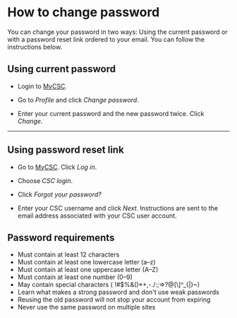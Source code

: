 # How to change password

You can change your password in two ways: Using the current password or with a
password reset link ordered to your email. You can follow the instructions below.

## Using current password


* Login to [MyCSC](http://my.csc.fi).

* Go to _Profile_ and click _Change password_.

* Enter your current password and the new password twice. Click _Change_.


*****

## Using password reset link



* Go to [MyCSC](http://my.csc.fi). Click _Log in_.

* Choose _CSC login_.

* Click _Forgot your password?_

* Enter your CSC username and click _Next_. Instructions are sent to the email address associated with your CSC user account.



## Password requirements

* Must contain at least 12 characters
* Must contain at least one lowercase letter (a–z)
* Must contain at least one uppercase letter (A–Z)
* Must contain at least one number (0–9)
* May contain special characters ( !#$%&()*+,-./:;=>?@[\\]^_{|}~)
* Learn what makes a strong password and don't use weak passwords
* Reusing the old password will not stop your account from expiring
* Never use the same password on multiple sites


